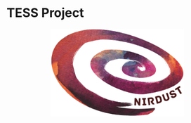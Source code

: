 # TESS Project

<p align="center">
<img src="https://github.com/Gaiana/nirdust/blob/main/docs/source/_static/logo.png?raw=true" alt="logo" height="200"/>
</p>

<!--[![PyPi Version](https://badge.fury.io/py/nirdust.svg)](https://badge.fury.io/py/nirdust)
[![Nirdust](https://github.com/Gaiana/nirdust/actions/workflows/nirdust_ci.yml/badge.svg)](https://github.com/Gaiana/nirdust/actions/workflows/nirdust_ci.yml)
[![https://github.com/leliel12/diseno_sci_sfw](https://img.shields.io/badge/DiSoftCompCi-FAMAF-ffda00)](https://github.com/leliel12/diseno_sci_sfw)
[![Documentation Status](https://readthedocs.org/projects/nirdust/badge/?version=latest)](https://nirdust.readthedocs.io/en/latest/?badge=latest)
[![Coverage Status](https://coveralls.io/repos/github/Gaiana/nirdust/badge.svg?branch=main)](https://coveralls.io/github/Gaiana/nirdust?branch=main)
[![Python 3.8+](https://img.shields.io/badge/python-3.8+-blue.svg)](https://www.python.org/downloads/release/python-370/)
[![License: MIT](https://img.shields.io/badge/License-MIT-blue.svg)](https://opensource.org/licenses/MIT)
[![arXiv](https://img.shields.io/badge/arXiv-2401.01888-b31b1b.svg)](https://arxiv.org/abs/2401.01888) 

This project is a summary of many codes made for my postdoctoral research in Astrophysics on transiting exoplanets.
Implementing many techniques such as a lot of data extraction and downloading. In this programme we use CVS tables from the Exoplanet data base and photometric data from the TESS satellite observatory. We filtered the important information we needed in exoplanets tables. We select in detail the photometric data with specific carefully in duplicated lightcurves, and checking the cadence needed.
After the data were correctly cured, we started with the photometric analysis using the Box-Least-Square algorithm for looking for periodic signals in two different stages. We also performed a teorical modeling of light curves to compare

## Motivation:


## Features
The research was performed in two stages, first we loo

Footnote: the hot dust component may or may not be present in your type 2 
nuclei, do not get disappointed if NIRDust finds nothing.


## Requeriments

You will need Python 3.8 or higher to run NIRDust.

## Installation

You can install the least stable version of NIRDust from pip:


``` python
$ pip install nirdust
```

Or, for the develovepment instalation clone this repository and then inside the local directory execute

``` python
$ pip install -e .
```

## Citation

If you use *NIRDust* in a scientific publication, we would appreciate citations to the following paper:

> Gaspar, Gaia and Chalela, Martín and Cabral, Juan and Alacoria, José and Mast, Damián and Díaz, Rubén J (2024). 
> NIRDust: probing hot dust emission around type 2 AGN using K-band spectra. 10.1093/mnras/stae008

### Bibtex

```bibtex
@article{10.1093/mnras/stae008,
    author = {Gaspar, Gaia and Chalela, Martín and Cabral, Juan and Alacoria, José and Mast, Damián and Díaz, Rubén J},
    title = "{nirdust: probing hot dust emission around type 2 AGN using K-band spectra}",
    journal = {Monthly Notices of the Royal Astronomical Society},
    volume = {528},
    number = {2},
    pages = {2952-2963},
    year = {2024},
    month = {01},
    issn = {0035-8711},
    doi = {10.1093/mnras/stae008},
    url = {https://doi.org/10.1093/mnras/stae008},
    eprint = {https://academic.oup.com/mnras/article-pdf/528/2/2952/56541590/stae008.pdf},
}
```

Full-text: [https://arxiv.org/abs/1912.09585](https://arxiv.org/abs/2401.01888)

-->

